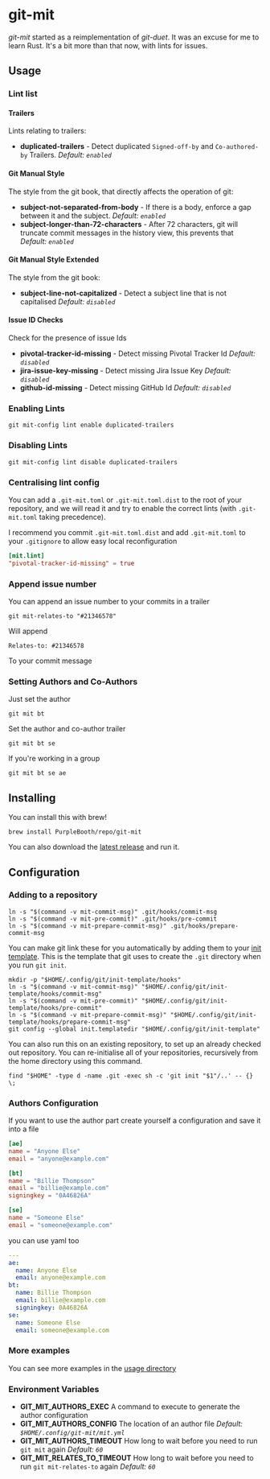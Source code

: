# git-mit

*git-mit* started as a reimplementation of *git-duet*. It was an excuse
for me to learn Rust. It's a bit more than that now, with lints for
issues.

## Usage

### Lint list

#### Trailers

Lints relating to trailers:

  - **duplicated-trailers** - Detect duplicated `Signed-off-by` and
    `Co-authored-by` Trailers. *Default: `enabled`*

#### Git Manual Style

The style from the git book, that directly affects the operation of git:

  - **subject-not-separated-from-body** - If there is a body, enforce a
    gap between it and the subject. *Default: `enabled`*
  - **subject-longer-than-72-characters** - After 72 characters, git
    will truncate commit messages in the history view, this prevents
    that *Default: `enabled`*

#### Git Manual Style Extended

The style from the git book:

  - **subject-line-not-capitalized** - Detect a subject line that is not
    capitalised *Default: `disabled`*

#### Issue ID Checks

Check for the presence of issue Ids

  - **pivotal-tracker-id-missing** - Detect missing Pivotal Tracker Id
    *Default: `disabled`*
  - **jira-issue-key-missing** - Detect missing Jira Issue Key *Default:
    `disabled`*
  - **github-id-missing** - Detect missing GitHub Id *Default:
    `disabled`*

### Enabling Lints

``` shell
git mit-config lint enable duplicated-trailers
```

### Disabling Lints

``` shell
git mit-config lint disable duplicated-trailers
```

### Centralising lint config

You can add a `.git-mit.toml` or `.git-mit.toml.dist` to the root of
your repository, and we will read it and try to enable the correct lints
(with `.git-mit.toml` taking precedence).

I recommend you commit `.git-mit.toml.dist` and add `.git-mit.toml` to
your `.gitignore` to allow easy local reconfiguration

``` toml
[mit.lint]
"pivotal-tracker-id-missing" = true
```

### Append issue number

You can append an issue number to your commits in a trailer

``` shell
git mit-relates-to "#21346578"
```

Will append

    Relates-to: #21346578

To your commit message

### Setting Authors and Co-Authors

Just set the author

``` shell
git mit bt
```

Set the author and co-author trailer

``` shell
git mit bt se
```

If you're working in a group

``` shell
git mit bt se ae
```

## Installing

You can install this with brew\!

``` shell
brew install PurpleBooth/repo/git-mit
```

You can also download the [latest
release](https://github.com/PurpleBooth/git-mit/releases/latest) and run
it.

## Configuration

### Adding to a repository

``` shell
ln -s "$(command -v mit-commit-msg)" .git/hooks/commit-msg
ln -s "$(command -v mit-pre-commit)" .git/hooks/pre-commit
ln -s "$(command -v mit-prepare-commit-msg)" .git/hooks/prepare-commit-msg
```

You can make git link these for you automatically by adding them to your
[init template](https://git-scm.com/docs/git-init#_template_directory).
This is the template that git uses to create the `.git` directory when
you run `git init`.

``` shell
mkdir -p "$HOME/.config/git/init-template/hooks"
ln -s "$(command -v mit-commit-msg)" "$HOME/.config/git/init-template/hooks/commit-msg"
ln -s "$(command -v mit-pre-commit)" "$HOME/.config/git/init-template/hooks/pre-commit"
ln -s "$(command -v mit-prepare-commit-msg)" "$HOME/.config/git/init-template/hooks/prepare-commit-msg"
git config --global init.templatedir "$HOME/.config/git/init-template"
```

You can also run this on an existing repository, to set up an already
checked out repository. You can re-initialise all of your repositories,
recursively from the home directory using this command.

``` shell
find "$HOME" -type d -name .git -exec sh -c 'git init "$1"/..' -- {} \;
```

### Authors Configuration

If you want to use the author part create yourself a configuration and
save it into a file

``` toml
[ae]
name = "Anyone Else"
email = "anyone@example.com"

[bt]
name = "Billie Thompson"
email = "billie@example.com"
signingkey = "0A46826A"

[se]
name = "Someone Else"
email = "someone@example.com"
```

you can use yaml too

``` yaml
---
ae:
  name: Anyone Else
  email: anyone@example.com
bt:
  name: Billie Thompson
  email: billie@example.com
  signingkey: 0A46826A
se:
  name: Someone Else
  email: someone@example.com
```

### More examples

You can see more examples in the [usage
directory](https://github.com/PurpleBooth/git-mit/tree/main/usage)

### Environment Variables

  - **GIT\_MIT\_AUTHORS\_EXEC** A command to execute to generate the
    author configuration
  - **GIT\_MIT\_AUTHORS\_CONFIG** The location of an author file
    *Default: `$HOME/.config/git-mit/mit.yml`*
  - **GIT\_MIT\_AUTHORS\_TIMEOUT** How long to wait before you need to
    run `git mit` again *Default: `60`*
  - **GIT\_MIT\_RELATES\_TO\_TIMEOUT** How long to wait before you need
    to run `git mit-relates-to` again *Default: `60`*
